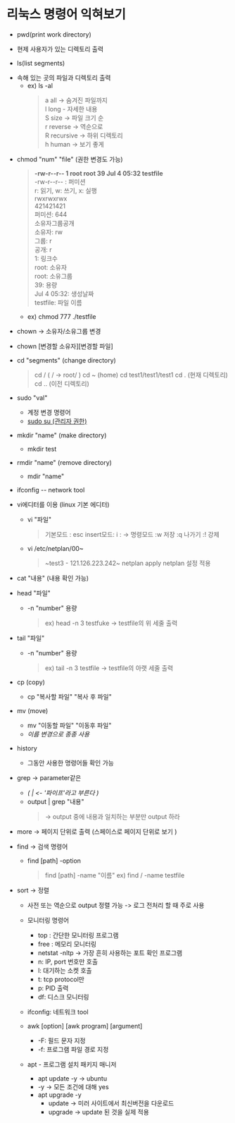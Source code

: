 # 리눅스 명령어 익혀보기

 * pwd(print work directory)
  - 현제 사용자가 있는 디렉토리 출력

 * ls(list segments)
  - 속해 있는 곳의 파일과 디렉토리 출력
     + ex) ls -al
        > a all -> 숨겨진 파일까지  
        > l long - 자세한 내용  
        > S size -> 파일 크기 순  
        > r reverse -> 역순으로  
        > R recursive -> 하위 디렉토리  
        > h human -> 보기 좋게  
  * chmod "num" "file" (권한 변경도 가능)
    > <b>-rw-r--r-- 1 root  root    39 Jul  4 05:32 testfile</b>  
    > -rw-r--r-- : 퍼미션  
    > r: 읽기, w: 쓰기, x: 실행  
    > rwxrwxrwx  
    > 421421421  
    > 퍼미션: 644  
    > 소유자그룹공개  
    > 소유자: rw  
    > 그룹: r  
    > 공개: r  
    > 1: 링크수  
    > root: 소유자  
    > root: 소유그룹  
    > 39: 용량  
    > Jul  4 05:32: 생성날짜  
    > testfile: 파일 이름  
    - ex) chmod 777 ./testfile
  * chown -> 소유자/소유그룹 변경
  * chown [변경할 소유자][변경할 파일]
  * cd "segments" (change directory)
    > cd / ( / -> root/ )
    > cd ~ (home)
    > cd test1/test1/test1
    > cd . (현재 디렉토리)
    > cd .. (이전 디렉토리)

* sudo "val"
  - 계정 변경 명령어
  - <u>sudo su (관리자 권한)</u>

* mkdir "name" (make directory)
  - mkdir test

* rmdir "name" (remove directory)
  - mdir "name"

* ifconfig -- network tool

* vi에디터를 이용 (linux 기본 에디터)
  - vi "파일"
    > 기본모드 : esc
    > insert모드: i
    > : -> 명령모드
    > :w 저장
    > :q 나가기
    > :! 강제
  - vi /etc/netplan/00~
    > ~test3 - 121.126.223.242~
    > netplan apply
    > netplan 설정 적용

* cat "내용" (내용 확인 가능)

* head "파일"
  - -n "number" 용량
     > ex) head -n 3 testfuke -> testfile의 위 세줄 출력

* tail "파일"
  - -n "number" 용량
    > ex) tail -n 3 testfile -> testfile의 아랫 세줄 출력

* cp (copy)
  - cp "복사할 파일" "복사 후 파일"

* mv (move)
  - mv "이동할 파일" "이동후 파일"
  - *이름 변경으로 종종 사용*

* history
  - 그동안 사용한 명령어들 확인 가능

* grep -> parameter같은
  - *( | <- '파이프'라고 부른다 )*
  - output | grep "내용"
    > -> output 중에 내용과 일치하는 부분만 output 하라

* more -> 페이지 단위로 출력 (스페이스로 페이지 단위로 보기 )

* find -> 검색 명령어
  - find [path] -option 
    > find [path] -name "이름" 
    > ex) find / -name testfile

* sort -> 정렬
  - 사전 또는 역순으로 output 정렬 가능 -> 로그 전처리 할 때 주로 사용

  * 모니터링 명령어
    - top : 간단한 모니터링 프로그램
    - free : 메모리 모니터링
    - netstat -nltp -> 가장 흔히 사용하는 포트 확인 프로그램
     + n: IP, port 번호만 호출
     + l: 대기하는 소켓 호출
     + t: tcp protocol만
     + p: PID 출력
    - df: 디스크 모니터링

  * ifconfig: 네트워크 tool
  * awk [option] [awk program] [argument]
    - -F: 필드 문자 지정
    - -f: 프로그램 파일 경로 지정

  * apt - 프로그램 설치 패키지 매니저
    - apt update -y -> ubuntu
    - -y -> 모든 조건에 대해 yes
    - apt upgrade -y
      + update -> 미러 사이트에서 최신버전을 다운로드
      + upgrade -> update 된 것을 실제 적용
